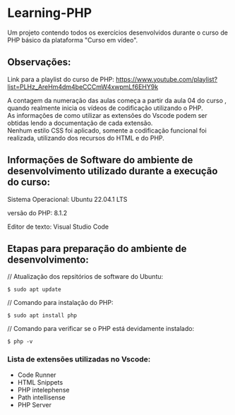 # Learning-PHP

Um projeto contendo todos os exercícios desenvolvidos durante o curso de PHP básico da plataforma "Curso em vídeo".

## Observações: 

Link para a playlist do curso de PHP: https://www.youtube.com/playlist?list=PLHz_AreHm4dm4beCCCmW4xwpmLf6EHY9k

A contagem da numeração das aulas começa a partir da aula 04 do curso , quando realmente inicia os vídeos de codificação utilizando o PHP.<br>
As informações de como utilizar as extensões do Vscode podem ser obtidas lendo a documentação de cada extensão. <br>
Nenhum estilo CSS foi aplicado, somente  a codificação funcional foi realizada, utilizando dos recursos do HTML  e do PHP.

## Informações de Software do ambiente de desenvolvimento utilizado durante a execução do curso:

Sistema Operacional: Ubuntu 22.04.1 LTS

versão do PHP: 8.1.2

Editor de texto: Visual Studio Code

## Etapas para preparação do ambiente de desenvolvimento:

// Atualização dos repsitórios de software do Ubuntu:

`
 $ sudo apt update 
`

// Comando para instalação do PHP:

`
 $ sudo apt install php
`

// Comando para verificar se o PHP está devidamente instalado:

`
 $ php -v
`

### Lista de extensões utilizadas no Vscode:

* Code Runner
* HTML Snippets
* PHP intelephense
* Path intellisense
* PHP Server


